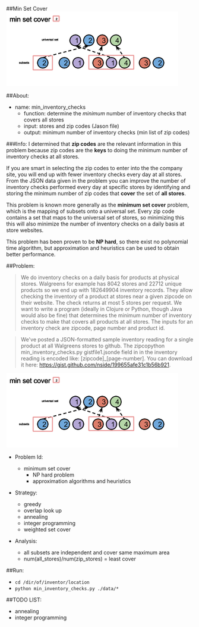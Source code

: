 ##Min Set Cover
<img src = "./about/minset-cover.png">

##About: 
* name: min_inventory_checks
    * function: determine the _minimum_ number of inventory checks that covers all stores
    * input: stores and zip codes (Jason file)
    * output: minimum number of inventory checks (min list of zip codes)

###Info:
I determined that __zip codes__ are the relevant information in this problem because zip codes are the __keys__ to doing the minimum number of inventory checks at all stores. 

If you are smart in selecting the zip codes to enter into the the company site, you will end up with fewer inventory checks every day at all stores. From the JSON data given in the problem you can improve the number of inventory checks performed every day at specific stores by identifying and storing the minimum number of zip codes that __cover__ the set of __all stores__. 

This problem is known more generally as the __minimum set cover__ problem, which is the mapping of subsets onto a universal set. Every zip code contains a set that maps to the universal set of stores, so minimizing this this will also minimize the number of inventory checks on a daily basis at store websites. 

This problem has been proven to be __NP hard__, so there exist no polynomial time algorithm, but approximation and heuristics can be used to obtain better performance.       


##Problem:
>We do inventory checks on a daily basis for products at physical stores. Walgreens for example has 8042 stores and 22712 unique products so we end up with 182649904 inventory records. They allow checking the inventory of a product at stores near a given zipcode on their website. The check returns at most 5 stores per request. We want to write a program (ideally in Clojure or Python, though Java would also be fine) that determines the minimum number of inventory checks to make that covers all products at all stores. The inputs for an inventory check are zipcode, page number and product id.

>We've posted a JSON-formatted sample inventory reading for a single product at all Walgreens stores to github. The zipcopython min_inventory_checks.py gistfile1.jsonde field in in the inventory reading is encoded like: [zipcode]_[page-number]. You can download it here: https://gist.github.com/nside/199655afe31c1b56b921.

<img src = "./about/minset-cover.png">

* Problem Id:
    * minimum set cover
        * NP hard problem 
        * approximation algorithms and heuristics

* Strategy:
    * greedy
    * overlap look up
    * annealing
    * integer programming
    * weighted set cover 

* Analysis:
    * all subsets are independent and cover same maximum area
    * num(all_stores)/num(zip_stores) = least cover

##Run:
* `cd /dir/of/inventor/location`
* `python min_inventory_checks.py ./data/*`

##TODO LIST:
* annealing
* integer programming
